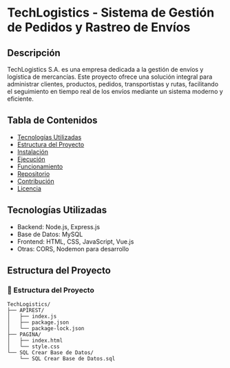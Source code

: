 
# TechLogistics - Sistema de Gestión de Pedidos y Rastreo de Envíos

## Descripción
TechLogistics S.A. es una empresa dedicada a la gestión de envíos y logística de mercancías. Este proyecto ofrece una solución integral para administrar clientes, productos, pedidos, transportistas y rutas, facilitando el seguimiento en tiempo real de los envíos mediante un sistema moderno y eficiente.

## Tabla de Contenidos
- [Tecnologías Utilizadas](#tecnologías-utilizadas)
- [Estructura del Proyecto](#estructura-del-proyecto)
- [Instalación](#instalación)
- [Ejecución](#ejecución)
- [Funcionamiento](#funcionamiento)
- [Repositorio](#repositorio)
- [Contribución](#contribución)
- [Licencia](#licencia)

## Tecnologías Utilizadas
- Backend: Node.js, Express.js
- Base de Datos: MySQL
- Frontend: HTML, CSS, JavaScript, Vue.js
- Otras: CORS, Nodemon para desarrollo

## Estructura del Proyecto


### 📁 Estructura del Proyecto

```
TechLogistics/
├── APIREST/
│   ├── index.js
│   ├── package.json
│   └── package-lock.json
├── PAGINA/
│   ├── index.html
│   └── style.css
└── SQL Crear Base de Datos/
    └── SQL Crear Base de Datos.sql
```

